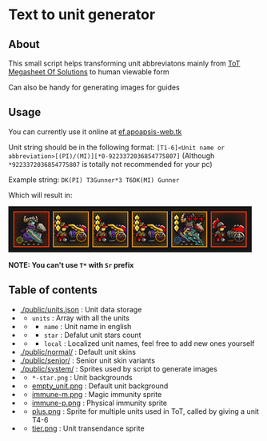 # Text to unit generator

## About

This small script helps transforming unit abbreviatons mainly from [ToT Megasheet Of Solutions](https://docs.google.com/spreadsheets/d/1lp1PwicC9QwwQye32IwLriIV0H4OQcrcpWPYDbxeu30) to human viewable form

Can also be handy for generating images for guides

## Usage

You can currently use it online at [ef.apoapsis-web.tk](https://ef.apoapsis-web.tk/)

Unit string should be in the following format: `[T1-6]<Unit name or abbreviation>[(PI)/(MI)][*0-9223372036854775807]` (Although `*9223372036854775807` is totally not recommended for your pc)

Example string: `DK(PI) T3Gunner*3 T6DK(MI) Gunner`

Which will result in:

![Example image with units](public/example_image.png)

**NOTE: You can't use `T*` with `Sr` prefix**

## Table of contents

- [./public/units.json](public/units.json) : Unit data storage
- - `units`  : Array with all the units
- - - `name` : Unit name in english
- - - `star` : Defalut unit stars count
- - - `local` : Localized unit names, feel free to add new ones yourself
- [./public/normal/](public/normal) : Default unit skins
- [./public/senior/](public/senior) : Senior unit skin variants
- [./public/system/](public/system) : Sprites used by script to generate images
- - `*-star.png` : Unit backgrounds
- - [empty_unit.png](public/system/empty_unit.png) : Default unit background
- - [immune-m.png](public/system/immune-m.png) : Magic immunity sprite
- - [immune-p.png](public/system/immune-p.png) : Physical immunity sprite
- - [plus.png](public/system/plus.png) : Sprite for multiple units used in ToT, called by giving a unit T4-6
- - [tier.png](public/system/tier.png) : Unit transendance sprite
